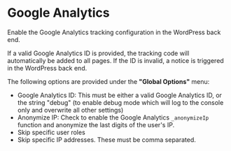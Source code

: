 # Google Analytics

Enable the Google Analytics tracking configuration in the WordPress back end.

If a valid Google Analytics ID is provided, the tracking code will automatically be added to all pages. If the ID is invalid, a notice is triggered in the WordPress back end.

The following options are provided under the **"Global Options"** menu:

- Google Analytics ID: This must be either a valid Google Analytics ID, or the string "debug" (to enable debug mode which will log to the console only and overwrite all other settings)
- Anonymize IP: Check to enable the Google Analytics `_anonymizeIp` function and anonymize the last digits of the user's IP.
- Skip specific user roles
- Skip specific IP addresses. These must be comma separated.
